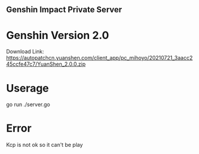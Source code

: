 ## Genshin Impact Private Server  

# Genshin Version 2.0  
Download Link:  
https://autopatchcn.yuanshen.com/client_app/pc_mihoyo/20210721_3aacc245ccfe47c7/YuanShen_2.0.0.zip  
# Userage  
go run ./server.go  
# Error   
Kcp is not ok so it can't be play  
